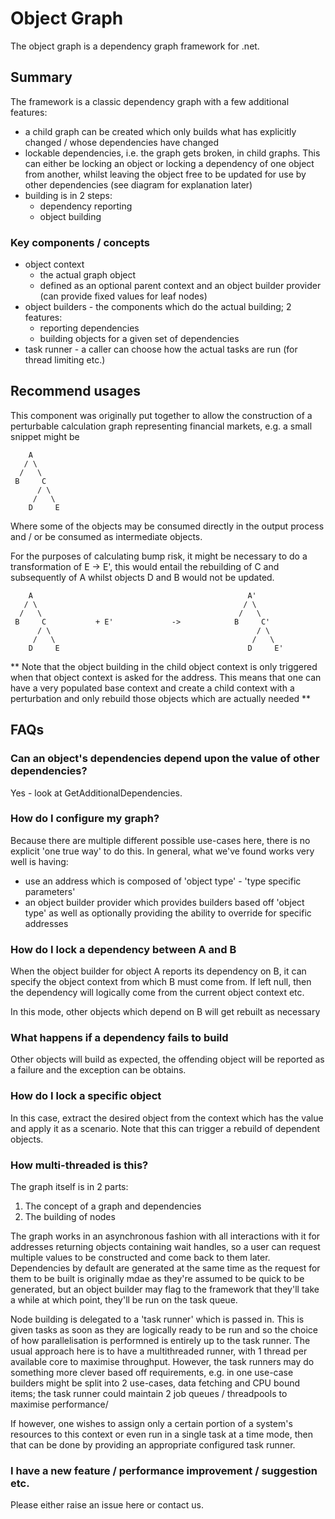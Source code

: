 # Object Graph
The object graph is a dependency graph framework for .net. 

## Summary
The framework is a classic dependency graph with a few additional features:
 * a child graph can be created which only builds what has explicitly changed / whose dependencies have changed
 * lockable dependencies, i.e. the graph gets broken, in child graphs. This can either be locking an object or locking a dependency of one object from another, whilst leaving the object free to be updated for use by other dependencies (see diagram for explanation later)
 * building is in 2 steps:
   * dependency reporting
   * object building 

### Key components / concepts
* object context
  * the actual graph object
  * defined as an optional parent context and an object builder provider (can provide fixed values for leaf nodes)
* object builders - the components which do the actual building; 2 features:
  * reporting dependencies
  * building objects for a given set of dependencies
* task runner - a caller can choose how the actual tasks are run (for thread limiting etc.)

## Recommend usages
This component was originally put together to allow the construction of a perturbable calculation graph representing financial markets, e.g. a small snippet might be

        A
       / \
      /   \
     B     C
          / \
         /   \
        D     E
        
Where some of the objects may be consumed directly in the output process and / or be consumed as intermediate objects. 

For the purposes of calculating bump risk, it might be necessary to do a transformation of E -> E', this would entail the rebuilding of C and subsequently of A whilst objects D and B would not be updated.

        A                                                A'
       / \                                              / \
      /   \                                            /   \
     B     C           + E'             ->            B     C'
          / \                                              / \
         /   \                                            /   \
        D     E                                          D     E'

** Note that the object building in the child object context is only triggered when that object context is asked for the address. This means that one can have a very populated base context and create a child context with a perturbation and only rebuild those objects which are actually needed **

## FAQs

### Can an object's dependencies depend upon the value of other dependencies?
Yes - look at GetAdditionalDependencies. 

### How do I configure my graph?
Because there are multiple different possible use-cases here, there is no explicit 'one true way' to do this. In general, what we've found works very well is having:

 * use an address which is composed of 'object type' - 'type specific parameters' 
 * an object builder provider which provides builders based off 'object type' as well as optionally providing the ability to override for specific addresses
 
### How do I lock a dependency between A and B
When the object builder for object A reports its dependency on B, it can specify the object context from which B must come from. If left null, then the dependency will logically come from the current object context etc.

In this mode, other objects which depend on B will get rebuilt as necessary

### What happens if a dependency fails to build
Other objects will build as expected, the offending object will be reported as a failure and the exception can be obtains.

### How do I lock a specific object
In this case, extract the desired object from the context which has the value and apply it as a scenario. Note that this can trigger a rebuild of dependent objects.

### How multi-threaded is this?
The graph itself is in 2 parts:
1. The concept of a graph and dependencies
2. The building of nodes

The graph works in an asynchronous fashion with all interactions with it for addresses returning objects containing wait handles, so a user can request multiple values to be constructed and come back to them later. Dependencies by default are generated at the same time as the request for them to be built is originally mdae as they're assumed to be quick to be generated, but an object builder may flag to the framework that they'll take a while at which point, they'll be run on the task queue.

Node building is delegated to a 'task runner' which is passed in. This is given tasks as soon as they are logically ready to be run and so the choice of how parallelisation is performned is entirely up to the task runner. The usual approach here is to have a multithreaded runner, with 1 thread per available core to maximise throughput. However, the task runners may do something more clever based off requirements, e.g. in one use-case builders might be split into 2 use-cases, data fetching and CPU bound items; the task runner could maintain 2 job queues / threadpools to maximise performance/

If however, one wishes to assign only a certain portion of a system's resources to this context or even run in a single task at a time mode, then that can be done by providing an appropriate configured task runner.

### I have a new feature / performance improvement / suggestion etc.
Please either raise an issue here or contact us.
